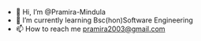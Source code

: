 - 👋 Hi, I’m @Pramira-Mindula
- 🌱 I’m currently learning Bsc(hon)Software Engineering
- 📫 How to reach me pramira2003@gmail.com

<!---
Pramira-Mindula/Pramira-Mindula is a ✨ special ✨ repository because its `README.md` (this file) appears on your GitHub profile.
You can click the Preview link to take a look at your changes.
--->
